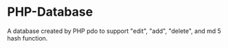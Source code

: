 # PHP-Database
A database created by PHP pdo to support "edit", "add", "delete", and md 5 hash function. 
